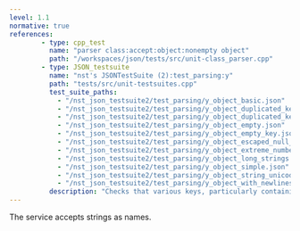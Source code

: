 ```yaml
---
level: 1.1
normative: true
references:
        - type: cpp_test
          name: "parser class:accept:object:nonempty object"
          path: "/workspaces/json/tests/src/unit-class_parser.cpp"
        - type: JSON_testsuite
          name: "nst's JSONTestSuite (2):test_parsing:y"
          path: "tests/src/unit-testsuites.cpp"
          test_suite_paths:
            - "/nst_json_testsuite2/test_parsing/y_object_basic.json"
            - "/nst_json_testsuite2/test_parsing/y_object_duplicated_key.json"
            - "/nst_json_testsuite2/test_parsing/y_object_duplicated_key_and_value.json"
            - "/nst_json_testsuite2/test_parsing/y_object_empty.json"
            - "/nst_json_testsuite2/test_parsing/y_object_empty_key.json"
            - "/nst_json_testsuite2/test_parsing/y_object_escaped_null_in_key.json"
            - "/nst_json_testsuite2/test_parsing/y_object_extreme_numbers.json"
            - "/nst_json_testsuite2/test_parsing/y_object_long_strings.json"
            - "/nst_json_testsuite2/test_parsing/y_object_simple.json"
            - "/nst_json_testsuite2/test_parsing/y_object_string_unicode.json"
            - "/nst_json_testsuite2/test_parsing/y_object_with_newlines.json"
          description: "Checks that various keys, particularly containing unicode characters, are accepted."
---
```


The service accepts strings as names. 